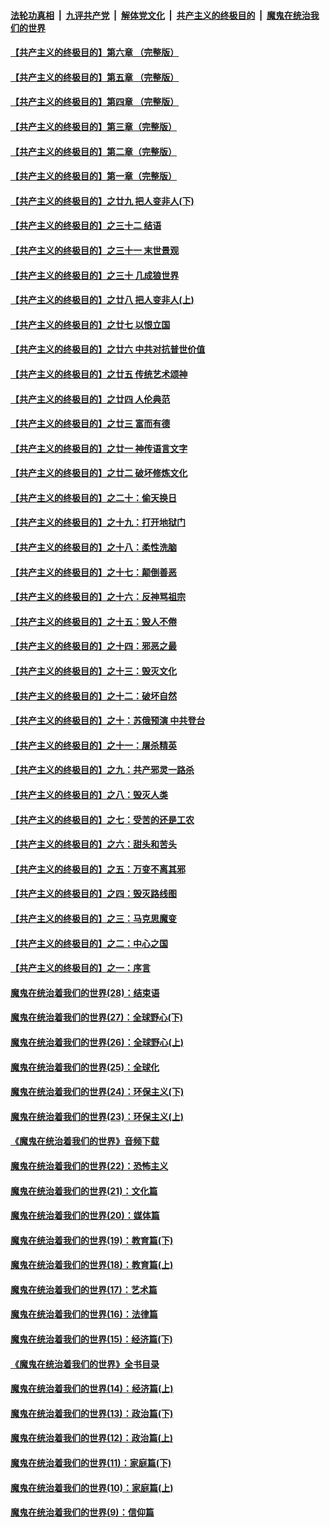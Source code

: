 ####  [法轮功真相](../../../../basic/blob/master/README.md?t=12091326) &nbsp;|&nbsp; [九评共产党](../../../../9ping.md/blob/master/README.md?t=12091326) &nbsp;|&nbsp; [解体党文化](../../../../jtdwh.md/blob/master/README.md?t=12091326)  &nbsp;|&nbsp; [共产主义的终极目的](../../../../gczydzjmd.md/blob/master/README.md?t=12091326) &nbsp;|&nbsp; [魔鬼在统治我们的世界](../../../../mgztzwmdsj.md/blob/master/README.md?t=12091326) 

#### [【共产主义的终极目的】第六章 （完整版）](../pages/nsc422/n11428913.md?t=12091326) 

#### [【共产主义的终极目的】第五章 （完整版）](../pages/nsc422/n11428912.md?t=12091326) 

#### [【共产主义的终极目的】第四章 （完整版）](../pages/nsc422/n11428907.md?t=12091326) 

#### [【共产主义的终极目的】第三章（完整版）](../pages/nsc422/n11428848.md?t=12091326) 

#### [【共产主义的终极目的】第二章（完整版）](../pages/nsc422/n11428831.md?t=12091326) 

#### [【共产主义的终极目的】第一章（完整版）](../pages/nsc422/n11417651.md?t=12091326) 

#### [【共产主义的终极目的】之廿九 把人变非人(下)](../pages/nsc422/n11344140.md?t=12091326) 

#### [【共产主义的终极目的】之三十二 结语](../pages/nsc422/n11360535.md?t=12091326) 

#### [【共产主义的终极目的】之三十一 末世景观](../pages/nsc422/n11351129.md?t=12091326) 

#### [【共产主义的终极目的】之三十 几成狼世界](../pages/nsc422/n11348280.md?t=12091326) 

#### [【共产主义的终极目的】之廿八 把人变非人(上)](../pages/nsc422/n11340492.md?t=12091326) 

#### [【共产主义的终极目的】之廿七 以恨立国](../pages/nsc422/n11336944.md?t=12091326) 

#### [【共产主义的终极目的】之廿六 中共对抗普世价值](../pages/nsc422/n11324785.md?t=12091326) 

#### [【共产主义的终极目的】之廿五 传统艺术颂神](../pages/nsc422/n11296396.md?t=12091326) 

#### [【共产主义的终极目的】之廿四 人伦典范](../pages/nsc422/n11296397.md?t=12091326) 

#### [【共产主义的终极目的】之廿三 富而有德](../pages/nsc422/n11283598.md?t=12091326) 

#### [【共产主义的终极目的】之廿一 神传语言文字](../pages/nsc422/n11263265.md?t=12091326) 

#### [【共产主义的终极目的】之廿二 破坏修炼文化](../pages/nsc422/n11245728.md?t=12091326) 

#### [【共产主义的终极目的】之二十：偷天换日](../pages/nsc422/n11238846.md?t=12091326) 

#### [【共产主义的终极目的】之十九：打开地狱门](../pages/nsc422/n11206376.md?t=12091326) 

#### [【共产主义的终极目的】之十八：柔性洗脑](../pages/nsc422/n11199994.md?t=12091326) 

#### [【共产主义的终极目的】之十七：颠倒善恶](../pages/nsc422/n11179782.md?t=12091326) 

#### [【共产主义的终极目的】之十六：反神骂祖宗](../pages/nsc422/n11166798.md?t=12091326) 

#### [【共产主义的终极目的】之十五：毁人不倦](../pages/nsc422/n11166792.md?t=12091326) 

#### [【共产主义的终极目的】之十四：邪恶之最](../pages/nsc422/n11150249.md?t=12091326) 

#### [【共产主义的终极目的】之十三：毁灭文化](../pages/nsc422/n11135227.md?t=12091326) 

#### [【共产主义的终极目的】之十二：破坏自然](../pages/nsc422/n11135214.md?t=12091326) 

#### [【共产主义的终极目的】之十：苏俄预演 中共登台](../pages/nsc422/n11118424.md?t=12091326) 

#### [【共产主义的终极目的】之十一：屠杀精英](../pages/nsc422/n11118442.md?t=12091326) 

#### [【共产主义的终极目的】之九：共产邪灵一路杀](../pages/nsc422/n11114139.md?t=12091326) 

#### [【共产主义的终极目的】之八：毁灭人类](../pages/nsc422/n11108503.md?t=12091326) 

#### [【共产主义的终极目的】之七：受苦的还是工农](../pages/nsc422/n11101809.md?t=12091326) 

#### [【共产主义的终极目的】之六：甜头和苦头](../pages/nsc422/n11096971.md?t=12091326) 

#### [【共产主义的终极目的】之五：万变不离其邪](../pages/nsc422/n11091285.md?t=12091326) 

#### [【共产主义的终极目的】之四：毁灭路线图](../pages/nsc422/n11086284.md?t=12091326) 

#### [【共产主义的终极目的】之三：马克思魔变](../pages/nsc422/n11061941.md?t=12091326) 

#### [【共产主义的终极目的】之二：中心之国](../pages/nsc422/n11047728.md?t=12091326) 

#### [【共产主义的终极目的】之一：序言](../pages/nsc422/n11086077.md?t=12091326) 

#### [魔鬼在统治着我们的世界(28)：结束语](../pages/nsc422/n10936246.md?t=12091326) 

#### [魔鬼在统治着我们的世界(27)：全球野心(下)](../pages/nsc422/n10928319.md?t=12091326) 

#### [魔鬼在统治着我们的世界(26)：全球野心(上)](../pages/nsc422/n10900318.md?t=12091326) 

#### [魔鬼在统治着我们的世界(25)：全球化](../pages/nsc422/n10788205.md?t=12091326) 

#### [魔鬼在统治着我们的世界(24)：环保主义(下)](../pages/nsc422/n10695307.md?t=12091326) 

#### [魔鬼在统治着我们的世界(23)：环保主义(上)](../pages/nsc422/n10688613.md?t=12091326) 

#### [《魔鬼在统治着我们的世界》音频下载](../pages/nsc422/n10635553.md?t=12091326) 

#### [魔鬼在统治着我们的世界(22)：恐怖主义](../pages/nsc422/n10614727.md?t=12091326) 

#### [魔鬼在统治着我们的世界(21)：文化篇](../pages/nsc422/n10597706.md?t=12091326) 

#### [魔鬼在统治着我们的世界(20)：媒体篇](../pages/nsc422/n10586579.md?t=12091326) 

#### [魔鬼在统治着我们的世界(19)：教育篇(下)](../pages/nsc422/n10564808.md?t=12091326) 

#### [魔鬼在统治着我们的世界(18)：教育篇(上)](../pages/nsc422/n10526970.md?t=12091326) 

#### [魔鬼在统治着我们的世界(17)：艺术篇](../pages/nsc422/n10499093.md?t=12091326) 

#### [魔鬼在统治着我们的世界(16)：法律篇](../pages/nsc422/n10485969.md?t=12091326) 

#### [魔鬼在统治着我们的世界(15)：经济篇(下)](../pages/nsc422/n10469975.md?t=12091326) 

#### [《魔鬼在统治着我们的世界》全书目录](../pages/nsc422/n10464261.md?t=12091326) 

#### [魔鬼在统治着我们的世界(14)：经济篇(上)](../pages/nsc422/n10457370.md?t=12091326) 

#### [魔鬼在统治着我们的世界(13)：政治篇(下)](../pages/nsc422/n10448270.md?t=12091326) 

#### [魔鬼在统治着我们的世界(12)：政治篇(上)](../pages/nsc422/n10444576.md?t=12091326) 

#### [魔鬼在统治着我们的世界(11)：家庭篇(下)](../pages/nsc422/n10440961.md?t=12091326) 

#### [魔鬼在统治着我们的世界(10)：家庭篇(上)](../pages/nsc422/n10435448.md?t=12091326) 

#### [魔鬼在统治着我们的世界(9)：信仰篇](../pages/nsc422/n10432159.md?t=12091326) 

